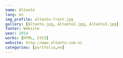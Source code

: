```yaml
---
name: Altanto
lang: en
img_profile: altanto-front.jpg
gallery: [Altanto.jpg, Altanto2.jpg, Altanto3.jpg]
footer: Website
year: 2014
works: [HTML, CSS3]
website: http://www.altanto.com.ni
categories: [portfolio,en]
---
```

